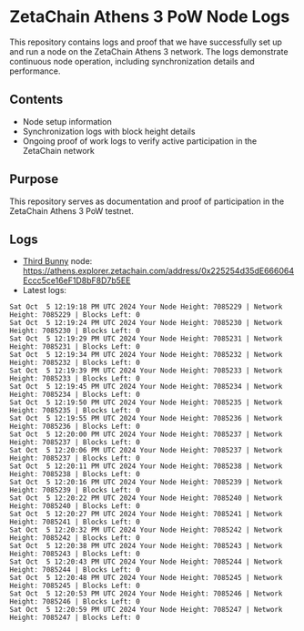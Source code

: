 # ZetaChain Athens 3 PoW Node Logs
This repository contains logs and proof that we have successfully set up and run a node on the ZetaChain Athens 3 network. The logs demonstrate continuous node operation, including synchronization details and performance.

## Contents
- Node setup information
- Synchronization logs with block height details
- Ongoing proof of work logs to verify active participation in the ZetaChain network

## Purpose
This repository serves as documentation and proof of participation in the ZetaChain Athens 3 PoW testnet.

## Logs

- [Third Bunny](https://thirdbunny.xyz/) node: https://athens.explorer.zetachain.com/address/0x225254d35dE666064Eccc5ce16eF1D8bF8D7b5EE
- Latest logs:
```
Sat Oct  5 12:19:18 PM UTC 2024 Your Node Height: 7085229 | Network Height: 7085229 | Blocks Left: 0
Sat Oct  5 12:19:24 PM UTC 2024 Your Node Height: 7085230 | Network Height: 7085230 | Blocks Left: 0
Sat Oct  5 12:19:29 PM UTC 2024 Your Node Height: 7085231 | Network Height: 7085231 | Blocks Left: 0
Sat Oct  5 12:19:34 PM UTC 2024 Your Node Height: 7085232 | Network Height: 7085232 | Blocks Left: 0
Sat Oct  5 12:19:39 PM UTC 2024 Your Node Height: 7085233 | Network Height: 7085233 | Blocks Left: 0
Sat Oct  5 12:19:45 PM UTC 2024 Your Node Height: 7085234 | Network Height: 7085234 | Blocks Left: 0
Sat Oct  5 12:19:50 PM UTC 2024 Your Node Height: 7085235 | Network Height: 7085235 | Blocks Left: 0
Sat Oct  5 12:19:55 PM UTC 2024 Your Node Height: 7085236 | Network Height: 7085236 | Blocks Left: 0
Sat Oct  5 12:20:00 PM UTC 2024 Your Node Height: 7085237 | Network Height: 7085237 | Blocks Left: 0
Sat Oct  5 12:20:06 PM UTC 2024 Your Node Height: 7085237 | Network Height: 7085237 | Blocks Left: 0
Sat Oct  5 12:20:11 PM UTC 2024 Your Node Height: 7085238 | Network Height: 7085238 | Blocks Left: 0
Sat Oct  5 12:20:16 PM UTC 2024 Your Node Height: 7085239 | Network Height: 7085239 | Blocks Left: 0
Sat Oct  5 12:20:22 PM UTC 2024 Your Node Height: 7085240 | Network Height: 7085240 | Blocks Left: 0
Sat Oct  5 12:20:27 PM UTC 2024 Your Node Height: 7085241 | Network Height: 7085241 | Blocks Left: 0
Sat Oct  5 12:20:32 PM UTC 2024 Your Node Height: 7085242 | Network Height: 7085242 | Blocks Left: 0
Sat Oct  5 12:20:38 PM UTC 2024 Your Node Height: 7085243 | Network Height: 7085243 | Blocks Left: 0
Sat Oct  5 12:20:43 PM UTC 2024 Your Node Height: 7085244 | Network Height: 7085244 | Blocks Left: 0
Sat Oct  5 12:20:48 PM UTC 2024 Your Node Height: 7085245 | Network Height: 7085245 | Blocks Left: 0
Sat Oct  5 12:20:53 PM UTC 2024 Your Node Height: 7085246 | Network Height: 7085246 | Blocks Left: 0
Sat Oct  5 12:20:59 PM UTC 2024 Your Node Height: 7085247 | Network Height: 7085247 | Blocks Left: 0
```
